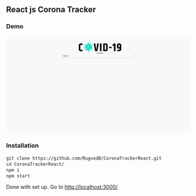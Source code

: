 
## React js Corona Tracker

### Demo
<p align="center">
  <img src ="./assets/corona-tracker.gif" width = 500px>
</p>


### Installation 
```
git clone https://github.com/RugvedB/CoronaTrackerReact.git
cd CoronaTrackerReact/
npm i
npm start

```
 Done with set up. Go to <a href="http://localhost:3000/">http://localhost:3000/</a> 
